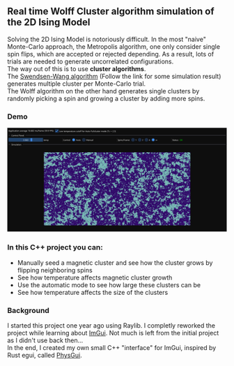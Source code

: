 ## Real time Wolff Cluster algorithm simulation of the 2D Ising Model 

Solving the 2D Ising Model is notoriously difficult. In the most "naive" Monte-Carlo approach, the Metropolis algorithm, one only consider single spin flips, which are accepted or rejected depending. As a result, lots of trials are needed to generate uncorrelated configurations. <br> The way out of this is to use **cluster algorithms**.<br>
The [Swendsen-Wang algorithm](https://github.com/so-groenen/swendsen_wang_ising) (Follow the link for some simulation result) generates multiple cluster per Monte-Carlo trial.<br>
The Wolff algorithm on the other hand generates single clusters by randomly picking a spin and growing a cluster by adding more spins. <br>

### Demo

[![Live demo](docs/screenshot.png)](https://so-groenen.github.io/wolff_cluster_algorithm_cpp/)


### In this C++ project you can:

* Manually seed a magnetic cluster and see how the cluster grows by flipping neighboring spins
* See how temperature affects magnetic cluster growth
* Use the automatic mode to see how large these clusters can be
* See how temperature affects the size of the clusters

### Background

I started this project one year ago using Raylib. I completly reworked the project while learning about [ImGui](https://github.com/ocornut/imgui). Not much is left from the initial project as I didn't use back then...<br>
In the end, I created my own small C++ "interface" for ImGui, inspired by Rust egui, called [PhysGui](https://github.com/so-groenen/physgui). 

